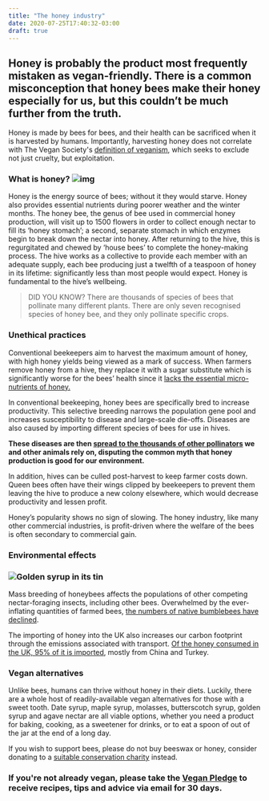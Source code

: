 ```yaml
---
title: "The honey industry"
date: 2020-07-25T17:40:32-03:00
draft: true
---
```

## Honey is probably the product most frequently mistaken as vegan-friendly. There is a common misconception that honey bees make their honey especially for us, but this couldn’t be much further from the truth. 

Honey is made by bees for bees, and their health can be sacrificed when it is harvested by humans. Importantly, harvesting honey does not correlate with The Vegan Society's [definition of veganism](https://www.vegansociety.com/go-vegan/definition-veganism), which seeks to exclude not just cruelty, but exploitation. 

### What is honey? ![img](https://www.vegansociety.com/sites/default/files/uploads/Bee%20on%20yellow%20flower.jpg) 

Honey is the energy source of bees; without it they would starve. Honey also provides essential nutrients during poorer weather and the winter months. The honey bee, the genus of bee used in commercial honey production, will visit up to 1500 flowers in order to collect enough nectar to fill its ‘honey stomach’; a second, separate stomach in which enzymes begin to break down the nectar into honey. After returning to the hive, this is regurgitated and chewed by ‘house bees’ to complete the honey-making process. The hive works as a collective to provide each member with an adequate supply, each bee producing just a twelfth of a teaspoon of honey in its lifetime: significantly less than most people would expect. Honey is fundamental to the hive’s wellbeing.

> DID YOU KNOW? There are thousands of species of bees that pollinate many different plants. There are only seven recognised species of honey bee, and they only pollinate specific crops. 

### Unethical practices 

Conventional beekeepers aim to harvest the maximum amount of honey, with high honey yields being viewed as a mark of success. When farmers remove honey from a hive, they replace it with a sugar substitute which is significantly worse for the bees’ health since it [lacks the essential micro-nutrients of honey.](http://www.naturalbeekeepingtrust.org/bee-centred-vs-conventional)

In conventional beekeeping, honey bees are specifically bred to increase productivity. This selective breeding narrows the population gene pool and increases susceptibility to disease and large-scale die-offs. Diseases are also caused by importing different species of bees for use in hives.

**These diseases are then [spread to the thousands of other pollinators](https://www.foe.co.uk/sites/default/files/downloads/beesreport.pdf) we and other animals rely on, disputing the common myth that honey production is good for our environment.**

In addition, hives can be culled post-harvest to keep farmer costs down. Queen bees often have their wings clipped by beekeepers to prevent them leaving the hive to produce a new colony elsewhere, which would decrease productivity and lessen profit.

Honey’s popularity shows no sign of slowing. The honey industry, like many other commercial industries, is profit-driven where the welfare of the bees is often secondary to commercial gain.

### Environmental effects 

### ![Golden syrup in its tin](https://upload.wikimedia.org/wikipedia/commons/4/45/Golden_Syrup.JPG) 

Mass breeding of honeybees affects the populations of other competing nectar-foraging insects, including other bees. Overwhelmed by the ever-inflating quantities of farmed bees, [the numbers of native bumblebees have declined](https://www.researchgate.net/publication/6037932_Decline_and_Conservation_of_Bumble_Bees).

The importing of honey into the UK also increases our carbon footprint through the emissions associated with transport. [Of the honey consumed in the UK, 95% of it is imported](http://www.nationalbeeunit.com/downloadDocument.cfm?id=972), mostly from China and Turkey.

### Vegan alternatives  

Unlike bees, humans can thrive without honey in their diets. Luckily, there are a whole host of readily-available vegan alternatives for those with a sweet tooth. Date syrup, maple syrup, molasses, butterscotch syrup, golden syrup and agave nectar are all viable options, whether you need a product for baking, cooking, as a sweetener for drinks, or to eat a spoon of out of the jar at the end of a long day.

If you wish to support bees, please do not buy beeswax or honey, consider donating to a [suitable conservation charity](http://bumblebeeconservation.org/) instead. 

### If you're not already vegan, please take the [Vegan Pledge](https://www.vegansociety.com/try-vegan/take-vegan-pledge/30-day-vegan-pledge) to receive recipes, tips and advice via email for 30 days.